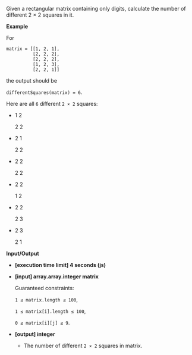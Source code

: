 Given a rectangular matrix containing only digits, calculate the number of different 2 × 2 squares in it.

**Example**

For

```
matrix = [[1, 2, 1],
          [2, 2, 2],
          [2, 2, 2],
          [1, 2, 3],
          [2, 2, 1]]
```
the output should be

`differentSquares(matrix) = 6`.

Here are all `6` different `2 × 2` squares:

- 1 2

  2 2
- 2 1

  2 2
- 2 2

  2 2
- 2 2

  1 2
- 2 2

  2 3
- 2 3

  2 1

**Input/Output**

- **[execution time limit] 4 seconds (js)**

- **[input] array.array.integer matrix**

    Guaranteed constraints:

    `1 ≤ matrix.length ≤ 100`,

    `1 ≤ matrix[i].length ≤ 100`,

    `0 ≤ matrix[i][j] ≤ 9`.

- **[output] integer**

    - The number of different `2 × 2` squares in matrix.